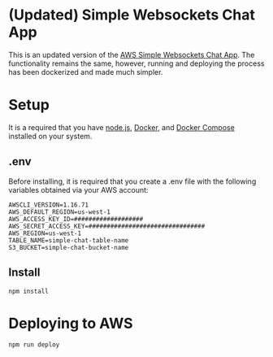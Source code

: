 # (Updated) Simple Websockets Chat App

This is an updated version of the [AWS Simple Websockets Chat App](https://github.com/aws-samples/simple-websockets-chat-app). The functionality remains the same, however, running and deploying the process has been dockerized and made much simpler.

# Setup

It is a required that you have [node.js](https://nodejs.org/en/), [Docker](https://www.docker.com/), and [Docker Compose](https://docs.docker.com/compose/) installed on your system.

## .env

Before installing, it is required that you create a .env file with the following variables obtained via your AWS account:

```
AWSCLI_VERSION=1.16.71
AWS_DEFAULT_REGION=us-west-1
AWS_ACCESS_KEY_ID=###################
AWS_SECRET_ACCESS_KEY=################################
AWS_REGION=us-west-1
TABLE_NAME=simple-chat-table-name
S3_BUCKET=simple-chat-bucket-name
```

## Install

```
npm install
```

# Deploying to AWS

```
npm run deploy
```


